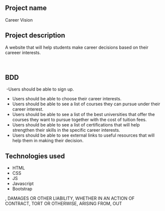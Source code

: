 ## Project name
Career Vision
​
## Project description
A website that will help students make career decisions based on their careeer interests. 

​
## BDD
    
​ -Users should be able to sign up.
 - Users should be able to choose their career interests. 
 - Users should be able to see  a list of courses they can pursue under their career interest. 
 - Users should be able to see a  list of  the best universities that offer the courses they want to pursue together with the cost of tuition fees.
 - Users should be able to see a list of certifications that will help strengthen their skills in the specific career interests. 
 - Users should be able to see external links to  useful resources that will help them in making their decision. 

    
  
## Technologies used
 - HTML
 - CSS
 - JS
 - Javascript
 - Bootstrap
  

  
, DAMAGES OR OTHER LIABILITY, WHETHER IN AN ACTION OF CONTRACT, TORT OR OTHERWISE, ARISING FROM, OUT
